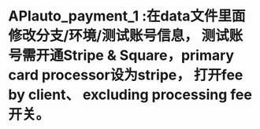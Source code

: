 # APIauto_payment_1 :在data文件里面修改分支/环境/测试账号信息， 测试账号需开通Stripe & Square，primary card processor设为stripe， 打开fee by client、 excluding processing fee开关。
